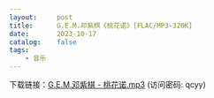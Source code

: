 ```yaml
---
layout:     post
title:      G.E.M.邓紫棋《桃花诺》[FLAC/MP3-320K]
date:       2023-10-17
catalog:    false
tags:
    - 音乐
---
```

下载链接：<a href="https://url89.ctfile.com/f/49227189-957867825-87c068?p=qcyy" target="_blank">G.E.M.邓紫棋 - 桃花诺.mp3</a> (访问密码: qcyy)<br/>
